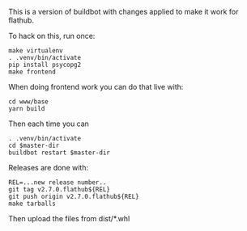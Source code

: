 This is a version of buildbot with changes applied to make it work
for flathub.

To hack on this, run once:

```
make virtualenv
. .venv/bin/activate
pip install psycopg2
make frontend
```

When doing frontend work you can do that live with:

```
cd www/base
yarn build
```

Then each time you can

```
. .venv/bin/activate
cd $master-dir
buildbot restart $master-dir
```

Releases are done with:

```
REL=...new release number..
git tag v2.7.0.flathub${REL}
git push origin v2.7.0.flathub${REL}
make tarballs
```

Then upload the files from dist/*.whl
